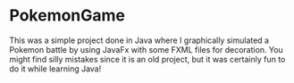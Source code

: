 # PokemonGame


This was a simple project done in Java where I graphically simulated a Pokemon battle by using JavaFx with some FXML files for decoration.
You might find silly mistakes since it is an old project, but it was certainly fun to do it while learning Java!
